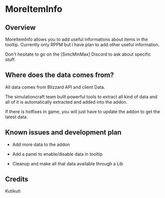 # MoreItemInfo

## Overview

MoreItemInfo allows you to add useful informations about items in the tooltip. Currently only RPPM but i have plan to add other useful information.

Don't hesitate to go on the [SimcMinMax] Discord to ask about specific stuff.


## Where does the data comes from?
All data comes from Blizzard API and client Data.

The simulationcraft team built powerful tools to extract all kind of data and all of it is automatically extracted and added into the addon.

If there is hotfixes in game, you will just have to update the addon to get the latest data.

 
## Known issues and development plan
- Add more data to the addon

- Add a panel to enable/disable data in tooltip

- Cleanup and make all that data available through a Lib


## Credits
Kutikuti